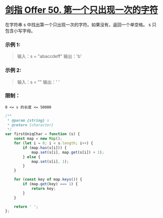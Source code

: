 # [剑指 Offer 50. 第一个只出现一次的字符](https://leetcode.cn/problems/di-yi-ge-zhi-chu-xian-yi-ci-de-zi-fu-lcof/)

在字符串 s 中找出第一个只出现一次的字符。如果没有，返回一个单空格。 s 只包含小写字母。

### 示例 1:

> 输入：s = "abaccdeff"
> 输出：'b'

### 示例 2:

> 输入：s = "" 
> 输出：' '

### 限制：

`0 <= s 的长度 <= 50000`

```js
/**
 * @param {string} s
 * @return {character}
 */
var firstUniqChar = function (s) {
    const map = new Map();
    for (let i = 0; i < s.length; i++) {
        if (map.has(s[i])) {
            map.set(s[i], map.get(s[i]) + 1);
        } else {
            map.set(s[i], 1);
        }
    }

    for (const key of map.keys()) {
        if (map.get(key) === 1) {
            return key;
        }
    }

    return ' ';
};
```

